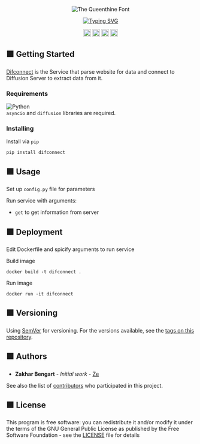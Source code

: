 <p align="center">
  <img src="https://user-images.githubusercontent.com/101948294/226764824-861b4d80-bbb0-4455-8447-5c515e881181.png" alt=" The Queenthine Font" />
</p>

<p align="center">

  <a href="https://git.io/typing-svg">
    <img src="https://readme-typing-svg.herokuapp.com?font=Fira+Code&weight=600&pause=1000&color=9D98FF&width=435&center=true&size=30&lines=+Parse+web+Site+for+data;Connect+to+Diffusion" alt="Typing SVG" />
  </a>

</p>

<p align="center">
  <img src="https://img.shields.io/badge/version-1.0-blue" height="20"/>
  <img src="https://img.shields.io/badge/python-3.11-blue" height="20"/>
  <img src="https://img.shields.io/badge/asyncio-3.11-blue" height="20"/>
  <img src="https://img.shields.io/badge/diffusion-6.8.7-blue" height="20"/>
</p>

## :purple_square: Getting Started

[Difconnect](https://github.com/zakharb/difconnect) is the Service that parse website for data and connect to Diffusion Server to extract data from it.  

### Requirements

![Python](https://img.shields.io/badge/python-3670A0?style=for-the-badge&logo=python&logoColor=ffdd54)  
`asyncio` and `diffusion` libraries are required.

### Installing

Install via `pip`
```
pip install difconnect
```
## :purple_square: Usage

Set up `config.py` file for parameters

Run service with arguments:
- `get` to get information from server

## :purple_square: Deployment

Edit Dockerfile and spicify arguments to run service

Build image
```
docker build -t difconnect .
```

Run image
```
docker run -it difconnect
```

## :purple_square: Versioning

Using [SemVer](http://semver.org/) for versioning. For the versions available, see the [tags on this repository](https://github.com/zakharb/difconnect/tags). 

## :purple_square: Authors

* **Zakhar Bengart** - *Initial work* - [Ze](https://github.com/zakharb)

See also the list of [contributors](https://github.com/zakharb/difconnect/contributors) who participated in this project.

## :purple_square: License

This program is free software: you can redistribute it and/or modify it under the terms of the GNU General Public License as published by the Free Software Foundation - see the [LICENSE](LICENSE) file for details

